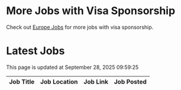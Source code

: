 # More Jobs with Visa Sponsorship

Check out [Europe Jobs](https://github.com/sureshparimi/europejobs#latest-jobs) for more jobs with visa sponsorship.

# Latest Jobs

This page is updated at September 28, 2025 09:59:25

| Job Title | Job Location | Job Link | Job Posted |
| --- | --- | --- | --- |
